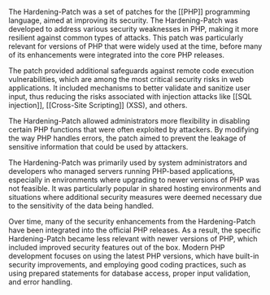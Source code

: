 The Hardening-Patch was a set of patches for the [[PHP]] programming language, aimed at improving its security. The Hardening-Patch was developed to address various security weaknesses in PHP, making it more resilient against common types of attacks. This patch was particularly relevant for versions of PHP that were widely used at the time, before many of its enhancements were integrated into the core PHP releases.

The patch provided additional safeguards against remote code execution vulnerabilities, which are among the most critical security risks in web applications. It included mechanisms to better validate and sanitize user input, thus reducing the risks associated with injection attacks like [[SQL injection]], [[Cross-Site Scripting]] (XSS), and others.

The Hardening-Patch allowed administrators more flexibility in disabling certain PHP functions that were often exploited by attackers. By modifying the way PHP handles errors, the patch aimed to prevent the leakage of sensitive information that could be used by attackers.

The Hardening-Patch was primarily used by system administrators and developers who managed servers running PHP-based applications, especially in environments where upgrading to newer versions of PHP was not feasible. It was particularly popular in shared hosting environments and situations where additional security measures were deemed necessary due to the sensitivity of the data being handled.

Over time, many of the security enhancements from the Hardening-Patch have been integrated into the official PHP releases. As a result, the specific Hardening-Patch became less relevant with newer versions of PHP, which included improved security features out of the box. Modern PHP development focuses on using the latest PHP versions, which have built-in security improvements, and employing good coding practices, such as using prepared statements for database access, proper input validation, and error handling.

